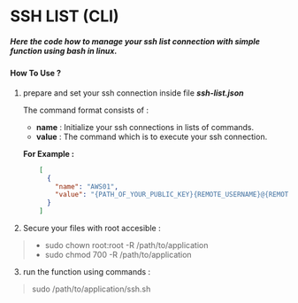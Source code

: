 # SSH LIST (CLI)
##### Here the code how to manage your ssh list connection with simple function using bash in linux.

#### How To Use ?

1. prepare and set your ssh connection inside file ***ssh-list.json***

	The command format consists of :
	- **name** : Initialize your ssh connections in lists of commands.
	-  **value** : The command which is to execute your ssh connection.

	**For Example :**

	```json
		[
		  {
		    "name": "AWS01",
		    "value": "{PATH_OF_YOUR_PUBLIC_KEY}{REMOTE_USERNAME}@{REMOTE_HOST} -p {REMOTE_PORT}"
		  }
		]
	```

2. Secure your files with root accesible :
>- sudo chown root:root -R /path/to/application
>- sudo chmod 700 -R /path/to/application

3. run the function using commands :
> sudo /path/to/application/ssh.sh

